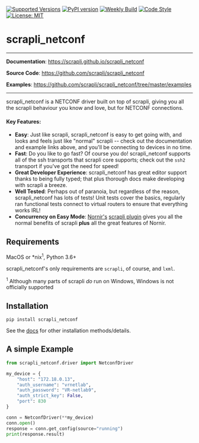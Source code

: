 [![Supported Versions](https://img.shields.io/pypi/pyversions/scrapli-netconf.svg)](https://pypi.org/project/scrapli-netconf)
[![PyPI version](https://badge.fury.io/py/scrapli-netconf.svg)](https://badge.fury.io/py/scrapli-netconf)
[![Weekly Build](https://github.com/scrapli/scrapli_netconf/workflows/Weekly%20Build/badge.svg)](https://github.com/scrapli/scrapli_netconf/actions?query=workflow%3A%22Weekly+Build%22)
[![Code Style](https://img.shields.io/badge/code%20style-black-000000.svg)](https://github.com/ambv/black)
[![License: MIT](https://img.shields.io/badge/License-MIT-blueviolet.svg)](https://opensource.org/licenses/MIT)

scrapli_netconf
===============

---

**Documentation**: <a href="https://scrapli.github.io/scrapli_netconf" target="_blank">https://scrapli.github.io/scrapli_netconf</a>

**Source Code**: <a href="https://github.com/scrapli/scrapli_netconf" target="_blank">https://github.com/scrapli/scrapli_netconf</a>

**Examples**: <a href="https://github.com/scrapli/scrapli_netconf/tree/master/examples" target="_blank">https://github.com/scrapli/scrapli_netconf/tree/master/examples</a>

---

scrapli_netconf is a NETCONF driver built on top of scrapli, giving you all the scrapli behaviour you know and love, 
but for NETCONF connections.


#### Key Features:

- __Easy__: Just like scrapli, scrapli_netconf is easy to get going with, and looks and feels just like "normal" 
  scrapli -- check out the documentation and example links above, and you'll be connecting to devices in no time.
- __Fast__: Do you like to go fast? Of course you do! scrapli_netconf supports all of the ssh transports that 
  scrapli core supports; check out the `ssh2` transport if you've got the need for speed!
- __Great Developer Experience__: scrapli_netconf has great editor support thanks to being fully typed; that plus 
  thorough docs make developing with scrapli a breeze.
- __Well Tested__: Perhaps out of paranoia, but regardless of the reason, scrapli_netconf has lots of tests! Unit tests 
  cover the basics, regularly ran functional tests connect to virtual routers to ensure that everything works IRL! 
- __Concurrency on Easy Mode__: [Nornir's](https://github.com/nornir-automation/nornir) 
  [scrapli plugin](https://github.com/scrapli/nornir_scrapli) gives you all the normal benefits of scrapli __plus__ 
  all the great features of Nornir.


## Requirements

MacOS or \*nix<sup>1</sup>, Python 3.6+

scrapli_netconf's only requirements are `scrapli`, of course, and `lxml`.

<sup>1</sup> Although many parts of scrapli *do* run on Windows, Windows is not officially supported


## Installation

```
pip install scrapli_netconf
```

See the [docs](https://scrapli.github.io/scrapli_netconf/user_guide/installation) for other installation methods/details.



## A simple Example

```python
from scrapli_netconf.driver import NetconfDriver

my_device = {
    "host": "172.18.0.13",
    "auth_username": "vrnetlab",
    "auth_password": "VR-netlab9",
    "auth_strict_key": False,
    "port": 830
}

conn = NetconfDriver(**my_device)
conn.open()
response = conn.get_config(source="running")
print(response.result)
```
